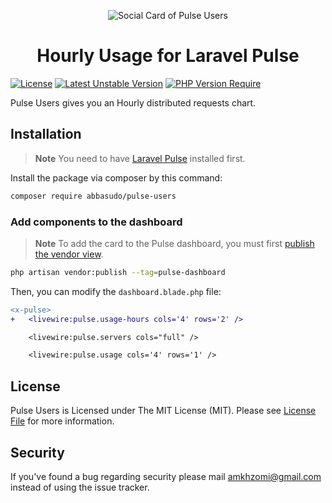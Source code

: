 <p align="center">
  <img src="https://github.com/abbasudo/pulse-users/assets/86796762/03454638-0b58-4415-b157-f3159fa7fc43" alt="Social Card of Pulse Users">
  <h1 align="center">Hourly Usage for Laravel Pulse</h1>
</p>


[![License](http://poser.pugx.org/abbasudo/pulse-users/license)](https://github.com/abbasudo/pulse-users)
[![Latest Unstable Version](http://poser.pugx.org/abbasudo/pulse-users/v)](https://packagist.org/packages/abbasudo/pulse-users)
[![PHP Version Require](http://poser.pugx.org/abbasudo/pulse-users/require/php)](https://packagist.org/packages/abbasudo/pulse-users)

Pulse Users gives you an Hourly distributed requests chart.

## Installation

> **Note**
> You need to have [Laravel Pulse](https://pulse.laravel.com/) installed first.

Install the package via composer by this command:
```sh
composer require abbasudo/pulse-users 
```

### Add components to the dashboard
> **Note**
> To add the card to the Pulse dashboard, you must first [publish the vendor view](https://laravel.com/docs/10.x/pulse#dashboard-customization).

```bash
php artisan vendor:publish --tag=pulse-dashboard
```

Then, you can modify the `dashboard.blade.php` file:

```diff
<x-pulse>
+   <livewire:pulse.usage-hours cols='4' rows='2' />

    <livewire:pulse.servers cols="full" />

    <livewire:pulse.usage cols='4' rows='1' />
```
## License

Pulse Users is Licensed under The MIT License (MIT). Please see [License File](https://github.com/abbasudo/pulse-users/blob/master/LICENSE) for more information.

## Security

If you've found a bug regarding security please mail [amkhzomi@gmail.com](mailto:amkhzomi@gmail.com) instead of
using the issue tracker.
